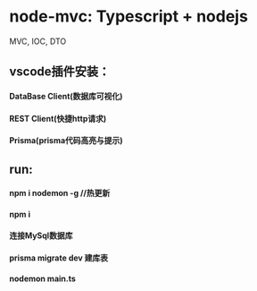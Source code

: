 # node-mvc: Typescript + nodejs
MVC, IOC, DTO


## vscode插件安装： 
#### DataBase Client(数据库可视化)
#### REST Client(快捷http请求)
#### Prisma(prisma代码高亮与提示)


## run:
#### npm i nodemon -g //热更新
#### npm i


#### 连接MySql数据库
#### prisma migrate dev  建库表
#### nodemon main.ts



